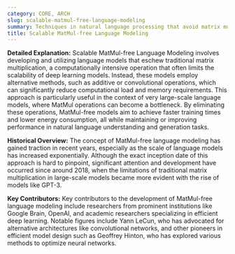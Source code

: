 ```yaml
---
category: CORE, ARCH
slug: scalable-matmul-free-language-modeling
summary: Techniques in natural language processing that avoid matrix multiplication (MatMul) operations to improve scalability and efficiency.
title: Scalable MatMul-free Language Modeling
---
```


**Detailed Explanation:** Scalable MatMul-free Language Modeling involves developing and utilizing language models that eschew traditional matrix multiplication, a computationally intensive operation that often limits the scalability of deep learning models. Instead, these models employ alternative methods, such as additive or convolutional operations, which can significantly reduce computational load and memory requirements. This approach is particularly useful in the context of very large-scale language models, where MatMul operations can become a bottleneck. By eliminating these operations, MatMul-free models aim to achieve faster training times and lower energy consumption, all while maintaining or improving performance in natural language understanding and generation tasks.

**Historical Overview:** The concept of MatMul-free language modeling has gained traction in recent years, especially as the scale of language models has increased exponentially. Although the exact inception date of this approach is hard to pinpoint, significant attention and development have occurred since around 2018, when the limitations of traditional matrix multiplication in large-scale models became more evident with the rise of models like GPT-3.

**Key Contributors:** Key contributors to the development of MatMul-free language modeling include researchers from prominent institutions like Google Brain, OpenAI, and academic researchers specializing in efficient deep learning. Notable figures include Yann LeCun, who has advocated for alternative architectures like convolutional networks, and other pioneers in efficient model design such as Geoffrey Hinton, who has explored various methods to optimize neural networks.